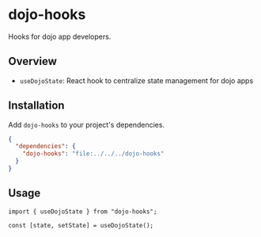 # dojo-hooks

Hooks for dojo app developers.

## Overview

- `useDojoState`: React hook to centralize state management for dojo apps

## Installation

Add `dojo-hooks` to your project's dependencies.

```json
{
  "dependencies": {
    "dojo-hooks": "file:../../../dojo-hooks"
  }
}
```

## Usage

```tsx
import { useDojoState } from "dojo-hooks";

const [state, setState] = useDojoState();
```
